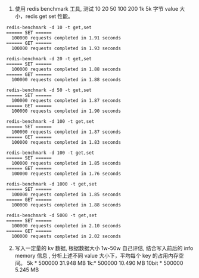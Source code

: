 1. 使用 redis benchmark 工具, 测试 10 20 50 100 200 1k 5k 字节 value 大小，redis get set 性能。
```
redis-benchmark -d 10 -t get,set
====== SET ======
  100000 requests completed in 1.91 seconds
====== GET ======
  100000 requests completed in 1.93 seconds

redis-benchmark -d 20 -t get,set
====== SET ======
  100000 requests completed in 1.88 seconds
====== GET ======
  100000 requests completed in 1.88 seconds

redis-benchmark -d 50 -t get,set
====== SET ======
  100000 requests completed in 1.87 seconds
====== GET ======
  100000 requests completed in 1.90 seconds

redis-benchmark -d 100 -t get,set
====== SET ======
  100000 requests completed in 1.87 seconds
====== GET ======
  100000 requests completed in 1.83 seconds

redis-benchmark -d 100 -t get,set
====== SET ======
  100000 requests completed in 1.85 seconds
====== GET ======
  100000 requests completed in 1.76 seconds

redis-benchmark -d 1000 -t get,set
====== SET ======
  100000 requests completed in 1.85 seconds
====== GET ======
  100000 requests completed in 1.88 seconds

redis-benchmark -d 5000 -t get,set
====== SET ======
  100000 requests completed in 2.10 seconds
====== GET ======
  100000 requests completed in 2.02 seconds
```
2. 写入一定量的 kv 数据, 根据数据大小 1w-50w 自己评估, 结合写入前后的 info memory 信息 , 分析上述不同 value 大小下，平均每个 key 的占用内存空间。
5k * 500000	31.948 MB
1k:* 500000	10.490 MB
10bit * 500000	5.245 MB


